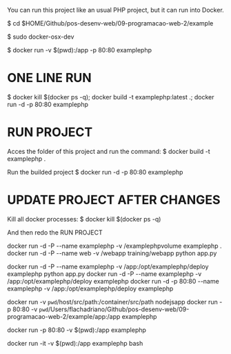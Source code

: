 You can run this project like an usual PHP project, but it can run into Docker.

$ cd $HOME/Github/pos-desenv-web/09-programacao-web-2/example

$ sudo docker-osx-dev

$ docker run -v $(pwd):/app -p 80:80 examplephp

# ONE LINE RUN

$ docker kill $(docker ps -q); docker build -t examplephp:latest .; docker run -d -p 80:80 examplephp

# RUN PROJECT

Acces the folder of this project and run the command:
$ docker build -t examplephp .

Run the builded project
$ docker run -d -p 80:80 examplephp

# UPDATE PROJECT AFTER CHANGES

Kill all docker processes:
$ docker kill $(docker ps -q)

And then redo the RUN PROJECT

docker run -d -P --name examplephp -v /examplephpvolume examplephp .
docker run -d -P --name web -v /webapp training/webapp python app.py

docker run -d -P --name examplephp -v /app:/opt/examplephp/deploy examplephp python app.py
docker run -d -P --name examplephp -v /app:/opt/examplephp/deploy examplephp
docker run -d -p 80:80 --name examplephp -v /app:/opt/examplephp/deploy examplephp

docker run -v `pwd`/host/src/path:/container/src/path nodejsapp
docker run -p 80:80 -v `pwd`/Users/flachadriano/Github/pos-desenv-web/09-programacao-web-2/example/app:/app examplephp

docker run -p 80:80 -v $(pwd):/app examplephp

docker run -it -v $(pwd):/app examplephp bash